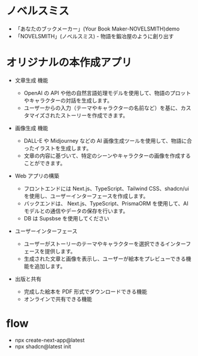 # ノベルスミス

- 「あなたのブックメーカー」(Your Book Maker-NOVELSMITH)demo
- 「NOVELSMITH」(ノベルスミス) - 物語を鍛冶屋のように創り出す

# オリジナルの本作成アプリ

- 文章生成 機能

  - OpenAI の API や他の自然言語処理モデルを使用して、物語のプロットやキャラクターの対話を生成します。
  - ユーザーからの入力（テーマやキャラクターの名前など）を基に、カスタマイズされたストーリーを作成できます。

- 画像生成 機能

  - DALL-E や Midjourney などの AI 画像生成ツールを使用して、物語に合ったイラストを生成します。
  - 文章の内容に基づいて、特定のシーンやキャラクターの画像を作成することができます。

- Web アプリの構築

  - フロントエンドには Next.js、TypeScript、Tailwind CSS、shadcn/ui を使用し、ユーザーインターフェースを作成します。
  - バックエンドは、 Next.js、TypeScript、PrismaORM を使用して、AI モデルとの通信やデータの保存を行います。
  - DB は Supsbse を使用してください

- ユーザーインターフェース

  - ユーザーがストーリーのテーマやキャラクターを選択できるインターフェースを提供します。
  - 生成された文章と画像を表示し、ユーザーが絵本をプレビューできる機能を追加します。

- 出版と共有
  - 完成した絵本を PDF 形式でダウンロードできる機能
  - オンラインで共有できる機能

# flow

- npx create-next-app@latest
- npx shadcn@latest init
